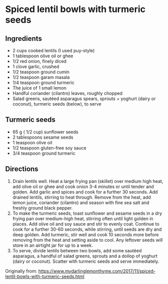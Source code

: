 Spiced lentil bowls with turmeric seeds
=========

Ingredients
-----------
 * 2 cups cooked lentils (I used puy-style)
 * 1 tablespoon olive oil or ghee
 * 1/2 red onion, finely diced
 * 1 clove garlic, crushed
 * 1/2 teaspoon ground cumin
 * 1/2 teaspoon garam masala
 * 1/4 teaspoon ground turmeric
 * The juice of 1 small lemon
 * Handful coriander (cilantro) leaves, roughly chopped
 * Salad greens, sautéed asparagus spears, sprouts + yoghurt (dairy or coconut), turmeric seeds (below), to serve

Turmeric seeds
-----------
 * 65 g ( 1/2 cup) sunflower seeds
 * 2 tablespoons sesame seeds
 * 1 teaspoon olive oil
 * 1/2 teaspoon gluten-free soy sauce
 * 3/4 teaspoon ground turmeric

Directions
---------
 1. Drain lentils well. Heat a large frying pan (skillet) over medium high heat, add olive oil or ghee and cook onion 3-4 minutes or until tender and golden. Add garlic and spices and cook for a further 30 seconds. Add drained lentils, stirring to heat through. Remove from the heat, add lemon juice, coriander (cilantro) and season with fine sea salt and freshly ground black pepper.
 2. To make the turmeric seeds, toast sunflower and sesame seeds in a dry frying pan over medium-high heat, stirring often until light golden in places. Add olive oil and soy sauce and stir to evenly coat. Continue to cook for a further 30-60 seconds, while stirring, until seeds are dry and deep golden. Add turmeric, stir well and cook 10 seconds more before removing from the heat and setting aside to cool. Any leftover seeds will store in an airtight jar for up to a week.
 3. To serve, divide lentils between two bowls, add some sautéed asparagus, a handful of salad greens, sprouts and a dollop of yoghurt (dairy or coconut). Scatter with turmeric seeds and serve immediately.

Originally from:
  https://www.mydarlinglemonthyme.com/2017/11/spiced-lentil-bowls-with-turmeric-seeds.html
